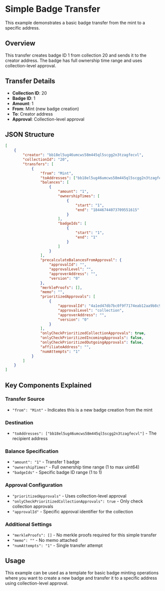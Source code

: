 # Simple Badge Transfer

This example demonstrates a basic badge transfer from the mint to a specific address.

## Overview

This transfer creates badge ID 1 from collection 20 and sends it to the creator address. The badge has full ownership time range and uses collection-level approval.

## Transfer Details

-   **Collection ID**: 20
-   **Badge ID**: 1
-   **Amount**: 1
-   **From**: Mint (new badge creation)
-   **To**: Creator address
-   **Approval**: Collection-level approval

## JSON Structure

```json
[
    {
        "creator": "bb18el5ug46umcws58m445ql5scgg2n3tzagfecvl",
        "collectionId": "20",
        "transfers": [
            {
                "from": "Mint",
                "toAddresses": ["bb18el5ug46umcws58m445ql5scgg2n3tzagfecvl"],
                "balances": [
                    {
                        "amount": "1",
                        "ownershipTimes": [
                            {
                                "start": "1",
                                "end": "18446744073709551615"
                            }
                        ],
                        "badgeIds": [
                            {
                                "start": "1",
                                "end": "1"
                            }
                        ]
                    }
                ],
                "precalculateBalancesFromApproval": {
                    "approvalId": "",
                    "approvalLevel": "",
                    "approverAddress": "",
                    "version": "0"
                },
                "merkleProofs": [],
                "memo": "",
                "prioritizedApprovals": [
                    {
                        "approvalId": "4a1ed47db7bc0f9f7174eab12aa9b8c9b9e4e37474ca2264668cf8e1b1598dde",
                        "approvalLevel": "collection",
                        "approverAddress": "",
                        "version": "0"
                    }
                ],
                "onlyCheckPrioritizedCollectionApprovals": true,
                "onlyCheckPrioritizedIncomingApprovals": false,
                "onlyCheckPrioritizedOutgoingApprovals": false,
                "affiliateAddress": "",
                "numAttempts": "1"
            }
        ]
    }
]
```

## Key Components Explained

### Transfer Source

-   `"from": "Mint"` - Indicates this is a new badge creation from the mint

### Destination

-   `"toAddresses": ["bb18el5ug46umcws58m445ql5scgg2n3tzagfecvl"]` - The recipient address

### Balance Specification

-   `"amount": "1"` - Transfer 1 badge
-   `"ownershipTimes"` - Full ownership time range (1 to max uint64)
-   `"badgeIds"` - Specific badge ID range (1 to 1)

### Approval Configuration

-   `"prioritizedApprovals"` - Uses collection-level approval
-   `"onlyCheckPrioritizedCollectionApprovals": true` - Only check collection approvals
-   `"approvalId"` - Specific approval identifier for the collection

### Additional Settings

-   `"merkleProofs": []` - No merkle proofs required for this simple transfer
-   `"memo": ""` - No memo attached
-   `"numAttempts": "1"` - Single transfer attempt

## Usage

This example can be used as a template for basic badge minting operations where you want to create a new badge and transfer it to a specific address using collection-level approval.

